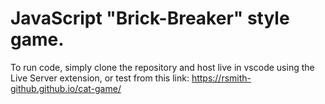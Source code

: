 # JavaScript "Brick-Breaker" style game.

To run code, simply clone the repository and host live in vscode using the Live Server extension, or test from this link: https://rsmith-github.github.io/cat-game/
